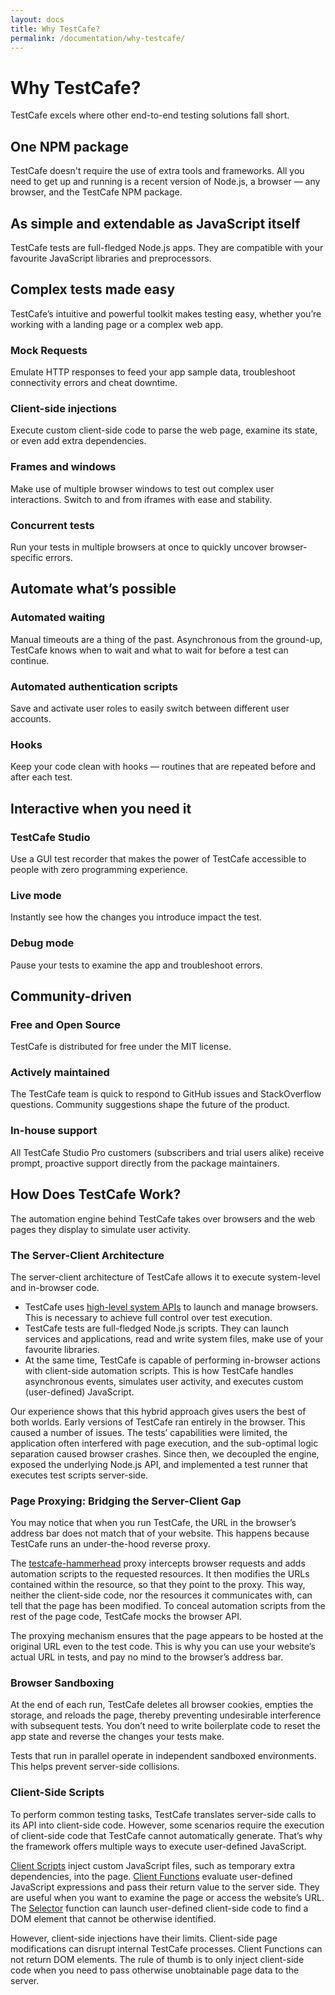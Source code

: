 ```yaml
---
layout: docs
title: Why TestCafe?
permalink: /documentation/why-testcafe/
---
```


# Why TestCafe?

TestCafe excels where other end-to-end testing solutions fall short.

## One NPM package

TestCafe doesn't require the use of extra tools and frameworks. All you need to get up and running is a recent version of Node.js, a browser — any browser, and the TestCafe NPM package.

## As simple and extendable as JavaScript itself

TestCafe tests are full-fledged Node.js apps. They are compatible with your favourite JavaScript libraries and preprocessors.

## Complex tests made easy

TestCafe’s intuitive and powerful toolkit makes testing easy, whether you’re working with a landing page or a complex web app.

### Mock Requests

Emulate HTTP responses to feed your app sample data, troubleshoot connectivity errors and cheat downtime.

### Client-side injections

Execute custom client-side code to parse the web page, examine its state, or even add extra dependencies.

### Frames and windows

Make use of multiple browser windows to test out complex user interactions. Switch to and from iframes with ease and stability.

### Concurrent tests

Run your tests in multiple browsers at once to quickly uncover browser-specific errors.

## Automate what’s possible

### Automated waiting

Manual timeouts are a thing of the past. Asynchronous from the ground-up, TestCafe knows when to wait and what to wait for before a test can continue.

### Automated authentication scripts

Save and activate user roles to easily switch between different user accounts.

### Hooks

Keep your code clean with hooks — routines that are repeated before and after each test.

## Interactive when you need it

### TestCafe Studio

Use a GUI test recorder that makes the power of TestCafe accessible to people with zero programming experience.

### Live mode

Instantly see how the changes you introduce impact the test.

### Debug mode

Pause your tests to examine the app and troubleshoot errors.

## Community-driven

### Free and Open Source

TestCafe is distributed for free under the MIT license.

### Actively maintained

The TestCafe team is quick to respond to GitHub issues and StackOverflow questions. Community suggestions shape the future of the product.

### In-house support

All TestCafe Studio Pro customers (subscribers and trial users alike) receive prompt, proactive support directly from the package maintainers.


## How Does TestCafe Work?

The automation engine behind TestCafe takes over browsers and the web pages they display to simulate user activity.

### The Server-Client Architecture

The server-client architecture of TestCafe allows it to execute system-level and in-browser code.

* TestCafe uses [high-level system APIs](https://github.com/DevExpress/testcafe-browser-tools) to launch and manage browsers. This is necessary to achieve full control over test execution.
* TestCafe tests are full-fledged Node.js scripts. They can launch services and applications, read and write system files, make use of your favourite libraries.
* At the same time, TestCafe is capable of performing in-browser actions with client-side automation scripts. This is how TestCafe handles asynchronous events, simulates user activity, and executes custom (user-defined) JavaScript.

Our experience shows that this hybrid approach gives users the best of both worlds. Early versions of TestCafe ran entirely in the browser. This caused a number of issues. The tests’ capabilities were limited, the application often interfered with page execution, and the sub-optimal logic separation caused browser crashes. Since then, we decoupled the engine, exposed the underlying Node.js API, and implemented a test runner that executes test scripts server-side.

### Page Proxying: Bridging the Server-Client Gap

You may notice that when you run TestCafe, the URL in the browser’s address bar does not match that of your website. This happens because TestCafe runs an under-the-hood reverse proxy.

The [testcafe-hammerhead](https://github.com/DevExpress/testcafe-hammerhead) proxy intercepts browser requests and adds automation scripts to the requested resources. It then modifies the URLs contained within the resource, so that they point to the proxy. This way, neither the client-side code, nor the resources it communicates with, can tell that the page has been modified. To conceal automation scripts from the rest of the page code, TestCafe mocks the browser API.

The proxying mechanism ensures that the page appears to be hosted at the original URL even to the test code. This is why you can use your website’s actual URL in tests, and pay no mind to the browser’s address bar.

### Browser Sandboxing

At the end of each run, TestCafe deletes all browser cookies, empties the storage, and reloads the page, thereby preventing undesirable interference with subsequent tests. You don’t need to write boilerplate code to reset the app state and reverse the changes your tests make.

Tests that run in parallel operate in independent sandboxed environments. This helps prevent server-side collisions.

### Client-Side Scripts

To perform common testing tasks, TestCafe translates server-side calls to its API into client-side code. However, some scenarios require the execution of client-side code that TestCafe cannot automatically generate. That’s why the framework offers multiple ways to execute user-defined JavaScript.

[Client Scripts](/../guides/advanced-guides/inject-client-scripts.md) inject custom JavaScript files, such as temporary extra dependencies, into the page.
[Client Functions](../guides/basic-guides/obtain-client-side-info.md) evaluate user-defined JavaScript expressions and pass their return value to the server side. They are useful when you want to examine the page or access the website’s URL.
The [Selector](../guides/basic-guides/select-page-elements.md) function can launch user-defined client-side code to find a DOM element that cannot be otherwise identified.

However, client-side injections have their limits. Client-side page modifications can disrupt internal TestCafe processes. Client Functions can not return DOM elements. The rule of thumb is to only inject client-side code when you need to pass otherwise unobtainable page data to the server.
